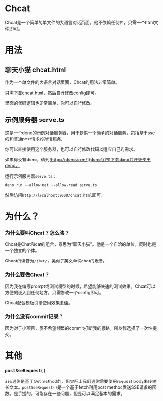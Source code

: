 # Chcat

Chcat是一个简单的单文件的大语言对话页面。他不依赖任何库，只需一个html文件即可。

# 用法

## 聊天小猫 chcat.html

作为一个单文件的大语言对话页面，Chcat的用法非常简单。

只需下载chcat.html，然后自行修改config即可。

里面的代码逻辑也非常简单，你可以自行修改。

## 示例服务器 serve.ts

这是一个deno的示例对话服务器，用于提供一个简单的对话服务，包括基于sse的和普通post请求的对话服务。

你可以直接使用这个服务器，也可以自行修改代码以适应自己的需求。

如果你没有deno，请到[https://deno.com/](deno官网)下载deno并开始使用deno。

运行示例服务器`serve.ts`：

```shell
deno run --allow-net --allow-read serve.ts
```

然后访问`http://localhost:8000/chcat.html`即可。

# 为什么？

### 为什么要叫Chcat？怎么读？

Chcat是Chat和cat的组合，意思为“聊天小猫”。他是一个自洽的单位，同时也是一个独立的个体。

Chcat的读音为`/ʧkæt/`，类似于英文单词chat的发音。

### 为什么要做Chcat？

因为我在编写prompt或测试模型的时候，希望能够快速的测试效果。Chcat可以方便的嵌入到任何地方，只需修改一个config即可。

Chcat配合模板引擎使用效果更佳。

### 为什么没有commit记录？

因为对于小项目，我不希望频繁的commit打断我的思路。所以我选择了一次性提交。

# 其他

### `postSseRequest()`

sse通常是基于Get method的，但实际上我们通常需要使用request body来传输长文本。`postSseRequest()`是一个基于fetch利用post method发送SSE请求的函数。是手搓的，可能存在一些问题，但是可以满足基本的需求。